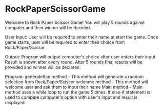 # RockPaperScissorGame
Welcome to Rock Paper Scissor Game!
You will play 5 rounds against computer and then winner will be decided.

User Input:
User will be required to enter their name at start the game.
Once game starts, user will be required to enter their choice from Rock/Paper/Scissor

Output:
Program will output computer's choice after user enters their input.
Result is shown after every round.
After 5 rounds final results will be provided and winner will be declared.

Program:
generateRan method - This method will generate a random selection from Rock/Paper/Scissor
welcome method - This method will welcome user and ask them to input their name
Main method - Main method uses a while loop to run the game 5 times. If else-if statement is used to compare computer's option with user's input and result is displayed.
